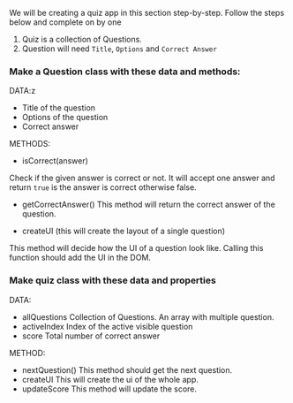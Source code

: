 We will be creating a quiz app in this section step-by-step. Follow the steps below and complete on by one

1. Quiz is a collection of Questions.
2. Question will need `Title`, `Options` and `Correct Answer`

### Make a Question class with these data and methods:

DATA:z

- Title of the question
- Options of the question
- Correct answer

METHODS:

- isCorrect(answer)

Check if the given answer is correct or not. It will accept one answer and return `true` is the answer is correct otherwise false.

- getCorrectAnswer()
  This method will return the correct answer of the question.

- createUI (this will create the layout of a single question)

This method will decide how the UI of a question look like. Calling this function should add the UI in the DOM.

### Make quiz class with these data and properties

DATA:

- allQuestions
  Collection of Questions. An array with multiple question.
- activeIndex
  Index of the active visible question
- score
  Total number of correct answer

METHOD:

- nextQuestion()
  This method should get the next question.
- createUI
  This will create the ui of the whole app.
- updateScore
  This method will update the score.
